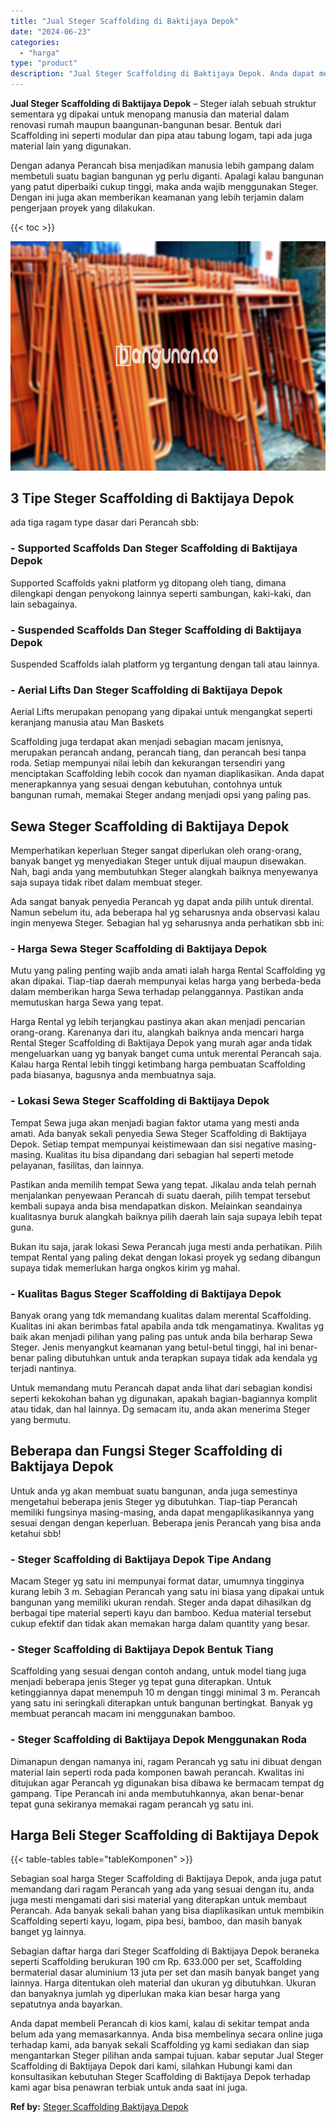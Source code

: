 ```yaml
---
title: "Jual Steger Scaffolding di Baktijaya Depok"
date: "2024-06-23"
categories: 
  - "harga"
type: "product"
description: "Jual Steger Scaffolding di Baktijaya Depok. Anda dapat membeli Perancah di kios kami, kalau di sekitar tempat anda belum ada yang memasarkannya. Anda bisa me..."
---
```


**Jual Steger Scaffolding di Baktijaya Depok** – Steger ialah sebuah struktur sementara yg dipakai untuk menopang manusia dan material dalam renovasi rumah maupun baangunan-bangunan besar. Bentuk dari Scaffolding ini seperti modular dan pipa atau tabung logam, tapi ada juga material lain yang digunakan.

Dengan adanya Perancah bisa menjadikan manusia lebih gampang dalam membetuli suatu bagian bangunan yg perlu diganti. Apalagi kalau bangunan yang patut diperbaiki cukup tinggi, maka anda wajib menggunakan Steger. Dengan ini juga akan memberikan keamanan yang lebih terjamin dalam pengerjaan proyek yang dilakukan.

{{< toc >}}

![Jual Steger Scaffolding di Baktijaya Depok](/images/sewa-scaffolding-steger-06.png)

## 3 Tipe Steger Scaffolding di Baktijaya Depok

ada tiga ragam type dasar dari Perancah sbb:

### \- Supported Scaffolds Dan Steger Scaffolding di Baktijaya Depok

Supported Scaffolds yakni platform yg ditopang oleh tiang, dimana dilengkapi dengan penyokong lainnya seperti sambungan, kaki-kaki, dan lain sebagainya.

### \- Suspended Scaffolds Dan Steger Scaffolding di Baktijaya Depok

Suspended Scaffolds ialah platform yg tergantung dengan tali atau lainnya.

### \- Aerial Lifts Dan Steger Scaffolding di Baktijaya Depok

Aerial Lifts merupakan penopang yang dipakai untuk mengangkat seperti keranjang manusia atau Man Baskets

Scaffolding juga terdapat akan menjadi sebagian macam jenisnya, merupakan perancah andang, perancah tiang, dan perancah besi tanpa roda. Setiap mempunyai nilai lebih dan kekurangan tersendiri yang menciptakan Scaffolding lebih cocok dan nyaman diaplikasikan. Anda dapat menerapkannya yang sesuai dengan kebutuhan, contohnya untuk bangunan rumah, memakai Steger andang menjadi opsi yang paling pas.

## Sewa Steger Scaffolding di Baktijaya Depok

Memperhatikan keperluan Steger sangat diperlukan oleh orang-orang, banyak banget yg menyediakan Steger untuk dijual maupun disewakan. Nah, bagi anda yang membutuhkan Steger alangkah baiknya menyewanya saja supaya tidak ribet dalam membuat steger.

Ada sangat banyak penyedia Perancah yg dapat anda pilih untuk dirental. Namun sebelum itu, ada beberapa hal yg seharusnya anda observasi kalau ingin menyewa Steger. Sebagian hal yg seharusnya anda perhatikan sbb ini:

### \- Harga Sewa Steger Scaffolding di Baktijaya Depok

Mutu yang paling penting wajib anda amati ialah harga Rental Scaffolding yg akan dipakai. Tiap-tiap daerah mempunyai kelas harga yang berbeda-beda dalam memberikan harga Sewa terhadap pelanggannya. Pastikan anda memutuskan harga Sewa yang tepat.

Harga Rental yg lebih terjangkau pastinya akan akan menjadi pencarian orang-orang. Karenanya dari itu, alangkah baiknya anda mencari harga Rental Steger Scaffolding di Baktijaya Depok yang murah agar anda tidak mengeluarkan uang yg banyak banget cuma untuk merental Perancah saja. Kalau harga Rental lebih tinggi ketimbang harga pembuatan Scaffolding pada biasanya, bagusnya anda membuatnya saja.

### \- Lokasi Sewa Steger Scaffolding di Baktijaya Depok

Tempat Sewa juga akan menjadi bagian faktor utama yang mesti anda amati. Ada banyak sekali penyedia Sewa Steger Scaffolding di Baktijaya Depok. Setiap tempat mempunyai keistimewaan dan sisi negative masing-masing. Kualitas itu bisa dipandang dari sebagian hal seperti metode pelayanan, fasilitas, dan lainnya.

Pastikan anda memilih tempat Sewa yang tepat. Jikalau anda telah pernah menjalankan penyewaan Perancah di suatu daerah, pilih tempat tersebut kembali supaya anda bisa mendapatkan diskon. Melainkan seandainya kualitasnya buruk alangkah baiknya pilih daerah lain saja supaya lebih tepat guna.

Bukan itu saja, jarak lokasi Sewa Perancah juga mesti anda perhatikan. Pilih tempat Rental yang paling dekat dengan lokasi proyek yg sedang dibangun supaya tidak memerlukan harga ongkos kirim yg mahal.

### \- Kualitas Bagus Steger Scaffolding di Baktijaya Depok

Banyak orang yang tdk memandang kualitas dalam merental Scaffolding. Kualitas ini akan berimbas fatal apabila anda tdk mengamatinya. Kwalitas yg baik akan menjadi pilihan yang paling pas untuk anda bila berharap Sewa Steger. Jenis menyangkut keamanan yang betul-betul tinggi, hal ini benar-benar paling dibutuhkan untuk anda terapkan supaya tidak ada kendala yg terjadi nantinya.

Untuk memandang mutu Perancah dapat anda lihat dari sebagian kondisi seperti kekokohan bahan yg digunakan, apakah bagian-bagiannya komplit atau tidak, dan hal lainnya. Dg semacam itu, anda akan menerima Steger yang bermutu.

## Beberapa dan Fungsi Steger Scaffolding di Baktijaya Depok

Untuk anda yg akan membuat suatu bangunan, anda juga semestinya mengetahui beberapa jenis Steger yg dibutuhkan. Tiap-tiap Perancah memiliki fungsinya masing-masing, anda dapat mengaplikasikannya yang sesuai dengan dengan keperluan. Beberapa jenis Perancah yang bisa anda ketahui sbb!

### \- Steger Scaffolding di Baktijaya Depok Tipe Andang

Macam Steger yg satu ini mempunyai format datar, umumnya tingginya kurang lebih 3 m. Sebagian Perancah yang satu ini biasa yang dipakai untuk bangunan yang memiliki ukuran rendah. Steger anda dapat dihasilkan dg berbagai tipe material seperti kayu dan bamboo. Kedua material tersebut cukup efektif dan tidak akan memakan harga dalam quantity yang besar.

### \- Steger Scaffolding di Baktijaya Depok Bentuk Tiang

Scaffolding yang sesuai dengan contoh andang, untuk model tiang juga menjadi beberapa jenis Steger yg tepat guna diterapkan. Untuk ketinggiannya dapat menempuh 10 m dengan tinggi minimal 3 m. Perancah yang satu ini seringkali diterapkan untuk bangunan bertingkat. Banyak yg membuat perancah macam ini menggunakan bamboo.

### \- Steger Scaffolding di Baktijaya Depok Menggunakan Roda

Dimanapun dengan namanya ini, ragam Perancah yg satu ini dibuat dengan material lain seperti roda pada komponen bawah perancah. Kwalitas ini ditujukan agar Perancah yg digunakan bisa dibawa ke bermacam tempat dg gampang. Tipe Perancah ini anda membutuhkannya, akan benar-benar tepat guna sekiranya memakai ragam perancah yg satu ini.

## Harga Beli Steger Scaffolding di Baktijaya Depok

{{< table-tables table="tableKomponen" >}}

Sebagian soal harga Steger Scaffolding di Baktijaya Depok, anda juga patut memandang dari ragam Perancah yang ada yang sesuai dengan itu, anda juga mesti mengamati dari sisi material yang diterapkan untuk membaut Perancah. Ada banyak sekali bahan yang bisa diaplikasikan untuk membikin Scaffolding seperti kayu, logam, pipa besi, bamboo, dan masih banyak banget yg lainnya.

Sebagian daftar harga dari Steger Scaffolding di Baktijaya Depok beraneka seperti Scaffolding berukuran 190 cm Rp. 633.000 per set, Scaffolding bermaterial dasar aluminium 13 juta per set dan masih banyak banget yang lainnya. Harga ditentukan oleh material dan ukuran yg dibutuhkan. Ukuran dan banyaknya jumlah yg diperlukan maka kian besar harga yang sepatutnya anda bayarkan.

Anda dapat membeli Perancah di kios kami, kalau di sekitar tempat anda belum ada yang memasarkannya. Anda bisa membelinya secara online juga terhadap kami, ada banyak sekali Scaffolding yg kami sediakan dan siap mengantarkan Steger pilihan anda sampai tujuan. kabar seputar Jual Steger Scaffolding di Baktijaya Depok dari kami, silahkan Hubungi kami dan konsultasikan kebutuhan Steger Scaffolding di Baktijaya Depok terhadap kami agar bisa penawran terbiak untuk anda saat ini juga.

**Ref by:** [Steger Scaffolding Baktijaya Depok](https://id.wikipedia.org/wiki/Steger)
